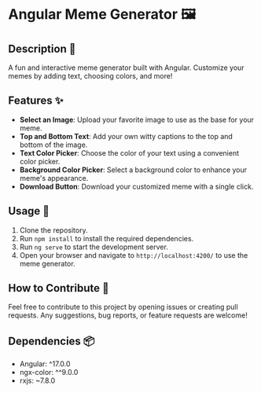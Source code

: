 # Angular Meme Generator 🖼️

## Description 📝

A fun and interactive meme generator built with Angular. Customize your memes by adding text, choosing colors, and more!

## Features ✨

- **Select an Image**: Upload your favorite image to use as the base for your meme.
- **Top and Bottom Text**: Add your own witty captions to the top and bottom of the image.
- **Text Color Picker**: Choose the color of your text using a convenient color picker.
- **Background Color Picker**: Select a background color to enhance your meme's appearance.
- **Download Button**: Download your customized meme with a single click.

## Usage 🚀

1. Clone the repository.
2. Run `npm install` to install the required dependencies.
3. Run `ng serve` to start the development server.
4. Open your browser and navigate to `http://localhost:4200/` to use the meme generator.

## How to Contribute 🤝

Feel free to contribute to this project by opening issues or creating pull requests. Any suggestions, bug reports, or feature requests are welcome!

## Dependencies 📦

- Angular: ^17.0.0
- ngx-color: ^^9.0.0
- rxjs: ~7.8.0

